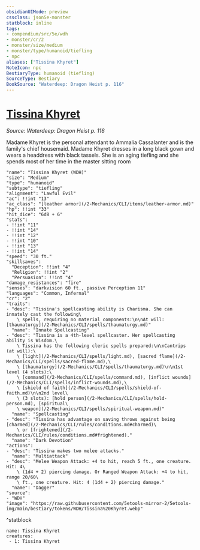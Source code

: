 ```yaml
---
obsidianUIMode: preview
cssclass: json5e-monster
statblock: inline
tags:
- compendium/src/5e/wdh
- monster/cr/2
- monster/size/medium
- monster/type/humanoid/tiefling
- npc
aliases: ["Tissina Khyret"]
NoteIcon: npc
BestiaryType: humanoid (tiefling)
SourceType: Bestiary
BookSource: "Waterdeep: Dragon Heist p. 116"
---
```

# [Tissina Khyret](2-Mechanics/CLI/bestiary/npc/tissina-khyret-wdh.md)
*Source: Waterdeep: Dragon Heist p. 116*  

Madame Khyret is the personal attendant to Ammalia Cassalanter and is the family's chief housemaid. Madame Khyret dresses in a long black gown and wears a headdress with black tassels. She is an aging tiefling and she spends most of her time in the master sitting room

```statblock
"name": "Tissina Khyret (WDH)"
"size": "Medium"
"type": "humanoid"
"subtype": "tiefling"
"alignment": "Lawful Evil"
"ac": !!int "13"
"ac_class": "[leather armor](/2-Mechanics/CLI/items/leather-armor.md)"
"hp": !!int "33"
"hit_dice": "6d8 + 6"
"stats":
- !!int "11"
- !!int "14"
- !!int "12"
- !!int "10"
- !!int "13"
- !!int "14"
"speed": "30 ft."
"skillsaves":
  "Deception": !!int "4"
  "Religion": !!int "2"
  "Persuasion": !!int "4"
"damage_resistances": "fire"
"senses": "darkvision 60 ft., passive Perception 11"
"languages": "Common, Infernal"
"cr": "2"
"traits":
- "desc": "Tissina's spellcasting ability is Charisma. She can innately cast the following\
    \ spells, requiring no material components:\n\nAt will: [thaumaturgy](/2-Mechanics/CLI/spells/thaumaturgy.md)"
  "name": "Innate Spellcasting"
- "desc": "Tissina is a 4th-level spellcaster. Her spellcasting ability is Wisdom.\
    \ Tissina has the following cleric spells prepared:\n\nCantrips (at will):\
    \ [light](/2-Mechanics/CLI/spells/light.md), [sacred flame](/2-Mechanics/CLI/spells/sacred-flame.md),\
    \ [thaumaturgy](/2-Mechanics/CLI/spells/thaumaturgy.md)\n\n1st level (4 slots):\
    \ [command](/2-Mechanics/CLI/spells/command.md), [inflict wounds](/2-Mechanics/CLI/spells/inflict-wounds.md),\
    \ [shield of faith](/2-Mechanics/CLI/spells/shield-of-faith.md)\n\n2nd level\
    \ (3 slots): [hold person](/2-Mechanics/CLI/spells/hold-person.md), [spiritual\
    \ weapon](/2-Mechanics/CLI/spells/spiritual-weapon.md)"
  "name": "Spellcasting"
- "desc": "Tissina has advantage on saving throws against being [charmed](/2-Mechanics/CLI/rules/conditions.md#charmed)\
    \ or [frightened](/2-Mechanics/CLI/rules/conditions.md#frightened)."
  "name": "Dark Devotion"
"actions":
- "desc": "Tissina makes two melee attacks."
  "name": "Multiattack"
- "desc": "Melee Weapon Attack: +4 to hit, reach 5 ft., one creature. Hit: 4\
    \ (1d4 + 2) piercing damage. Or Ranged Weapon Attack: +4 to hit, range 20/60\
    \ ft., one creature. Hit: 4 (1d4 + 2) piercing damage."
  "name": "Dagger"
"source":
- "WDH"
"image": "https://raw.githubusercontent.com/5etools-mirror-2/5etools-img/main/bestiary/tokens/WDH/Tissina%20Khyret.webp"
```
^statblock

```encounter-table
name: Tissina Khyret
creatures:
 - 1: Tissina Khyret
```